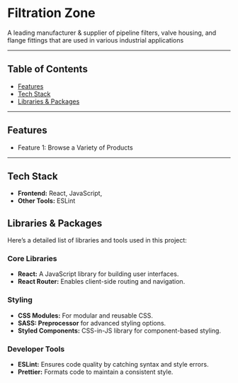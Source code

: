 # Filtration Zone

A leading manufacturer &amp; supplier of pipeline filters, valve housing, and flange fittings that are used in various industrial applications

---

## Table of Contents

- [Features](#features)
- [Tech Stack](#tech-stack)
- [Libraries & Packages](#libraries-packages)

---

## Features

- Feature 1: Browse a Variety of Products

---

## Tech Stack

- **Frontend:** React, JavaScript,
- **Other Tools:** ESLint

## Libraries & Packages

Here’s a detailed list of libraries and tools used in this project:

### Core Libraries

- **React:** A JavaScript library for building user interfaces.
- **React Router:** Enables client-side routing and navigation.

### Styling

- **CSS Modules:** For modular and reusable CSS.
- **SASS: Preprocessor** for advanced styling options.
- **Styled Components:** CSS-in-JS library for component-based styling.

<!-- ### Utility Libraries
Lodash: Provides utility functions for working with arrays, objects, etc.
Moment.js (or date-fns): For handling and formatting dates, if needed. -->

### Developer Tools

- **ESLint:** Ensures code quality by catching syntax and style errors.
- **Prettier:** Formats code to maintain a consistent style.

<!--
    Heading Rules
    - h1 : Company name
    - h2 : Page name and section
    - h3 : Product category
    - h4 : Product name
-->
